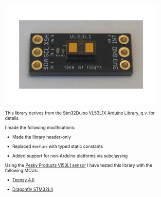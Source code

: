 <a href="https://www.tindie.com/products/onehorse/vl53l1-long-range-proximity-sensor"><img src="vl53l1.jpg" width=500></a>

This library derives from the 
[Stm32Duino VL53L1X Arduino Library](https://github.com/stm32duino/VL53L1X), q.v. for details.

I made the following modifications:

* Made the library header-only

* Replaced ```#define``` with typed static constants

* Added support for non-Arduino platforms via subclassing

Using the [Pesky Products Vl53L1 sensor](https://www.tindie.com/products/onehorse/vl53l1-long-range-proximity-sensor)
I have tested this library with the following MCUs:

* [Teensy 4.0](https://www.pjrc.com/store/teensy40.html)

* [Dragonfly STM32L4](https://www.tindie.com/products/tleracorp/dragonfly-stm32l47696-development-board)
  

